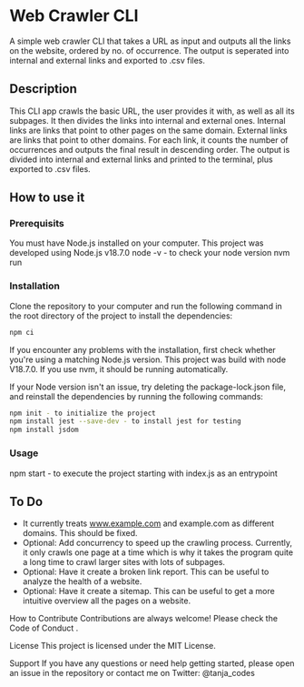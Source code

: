 # Web Crawler CLI
A simple web crawler CLI that takes a URL as input and outputs all the links on the website, ordered by no. of occurrence. The output is seperated into internal and external links and exported to .csv files.

## Description
This CLI app crawls the basic URL, the user provides it with, as well as all its subpages. It then divides the links into internal and external ones. Internal links are links that point to other pages on the same domain. External links are links that point to other domains.
For each link, it counts the number of occurrences and outputs the final result in descending order. The output is divided into internal and external links and printed to the terminal, plus exported to .csv files.

## How to use it



### Prerequisits
You must have Node.js installed on your computer. This project was developed using Node.js v18.7.0
node -v - to check your node version
nvm run  
### Installation
Clone the repository to your computer and run the following command in the root directory of the project to install the dependencies:
``` bash
npm ci
```

If you encounter any problems with the installation, first check whether you're using a matching Node.js version.
This project was build with node V18.7.0. If you use nvm, it should be running automatically.

If your Node version isn't an issue, try deleting the package-lock.json file, and reinstall the dependencies by running the following commands:

``` bash
npm init - to initialize the project
npm install jest --save-dev - to install jest for testing
npm install jsdom
```
### Usage


npm start - to execute the project starting with index.js as an entrypoint



## To Do
- It currently treats www.example.com and example.com as different domains. This should be fixed.
- Optional: Add concurrency to speed up the crawling process. Currently, it only crawls one page at a time which is why it takes the program quite a long time to crawl larger sites with lots of subpages.
- Optional: Have it create a broken link report. This can be useful to analyze the health of a website.
- Optional: Have it create a sitemap. This can be useful to get a more intuitive overview all the pages on a website.

How to Contribute
Contributions are always welcome! Please check the Code of Conduct .

License
This project is licensed under the MIT License.

Support
If you have any questions or need help getting started, please open an issue in the repository or contact me on Twitter: @tanja_codes
